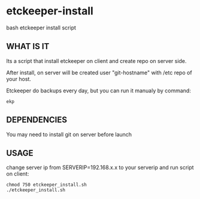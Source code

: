 # etckeeper-install
bash etckeeper install script

WHAT IS IT
---
Its a script that install etckeeper on client and create repo on server side. 

After install, on server will be created user "git-hostname" with /etc repo of your host. 

Etckeeper do backups every day, but you can run it manualy by command:

```
ekp
```

DEPENDENCIES
---
You may need to install git on server before launch

USAGE
---
change server ip from SERVERIP=192.168.x.x to your serverip and run script on client:

```
chmod 750 etckeeper_install.sh
./etckeeper_install.sh
```
